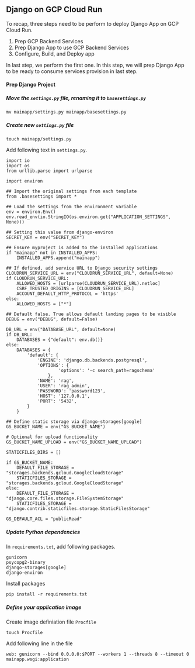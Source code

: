 ## Django on GCP Cloud Run

To recap, three steps need to be perform to deploy Django App on GCP Cloud Run. 

1. Prep GCP Backend Services
2. Prep Django App to use GCP Backend Services
3. Configure, Build, and Deploy app

In last step, we perform the first one. In this step, we will prep Django App to be ready to consume services provision in last step.


#### Prep Django Project

##### Move the `settings.py` file, renaming it to `basesettings.py`
```
mv mainapp/settings.py mainapp/basesettings.py
```

##### Create new `settings.py` file
```
touch mainapp/settings.py
```
Add following text in `settings.py`.

```
import io
import os
from urllib.parse import urlparse

import environ

## Import the original settings from each template
from .basesettings import *

## Load the settings from the environment variable
env = environ.Env()
env.read_env(io.StringIO(os.environ.get("APPLICATION_SETTINGS", None)))

## Setting this value from django-environ
SECRET_KEY = env("SECRET_KEY")

## Ensure myproject is added to the installed applications
if "mainapp" not in INSTALLED_APPS:
    INSTALLED_APPS.append("mainapp")

## If defined, add service URL to Django security settings
CLOUDRUN_SERVICE_URL = env("CLOUDRUN_SERVICE_URL", default=None)
if CLOUDRUN_SERVICE_URL:
    ALLOWED_HOSTS = [urlparse(CLOUDRUN_SERVICE_URL).netloc]
    CSRF_TRUSTED_ORIGINS = [CLOUDRUN_SERVICE_URL]
    ACCOUNT_DEFAULT_HTTP_PROTOCOL = 'https'
else:
    ALLOWED_HOSTS = ["*"]

## Default false. True allows default landing pages to be visible
DEBUG = env("DEBUG", default=False)

DB_URL = env("DATABASE_URL", default=None)
if DB_URL:
    DATABASES = {"default": env.db()}
else:
    DATABASES = {
        'default': {
            'ENGINE': 'django.db.backends.postgresql',
            'OPTIONS': {
                    'options': '-c search_path=ragschema'
                },
            'NAME': 'rag', 
            'USER': 'rag_admin', 
            'PASSWORD': 'password123',
            'HOST': '127.0.0.1', 
            'PORT': '5432',
        }
    }

## Define static storage via django-storages[google]
GS_BUCKET_NAME = env("GS_BUCKET_NAME")

# Optional for upload functionality
GS_BUCKET_NAME_UPLOAD = env("GS_BUCKET_NAME_UPLOAD")

STATICFILES_DIRS = []

if GS_BUCKET_NAME:
    DEFAULT_FILE_STORAGE = "storages.backends.gcloud.GoogleCloudStorage"
    STATICFILES_STORAGE = "storages.backends.gcloud.GoogleCloudStorage"
else:
    DEFAULT_FILE_STORAGE = "django.core.files.storage.FileSystemStorage"
    STATICFILES_STORAGE = "django.contrib.staticfiles.storage.StaticFilesStorage"

GS_DEFAULT_ACL = "publicRead"
```

##### Update Python dependencies

In `requirements.txt`, add following packages.
```
gunicorn
psycopg2-binary
django-storages[google]
django-environ
```
Install packages
```
pip install -r requirements.txt
```

##### Define your application image

Create image definiation file `Procfile`
```
touch Procfile
```

Add following line in the file
```
web: gunicorn --bind 0.0.0.0:$PORT --workers 1 --threads 8 --timeout 0 mainapp.wsgi:application

```